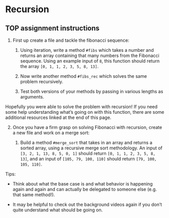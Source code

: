 # Recursion

## TOP assignment instructions

1. First up create a file and tackle the fibonacci sequence:

    1.  Using iteration, write a method `#fibs` which takes a number and returns an array containing that many numbers from the Fibonacci sequence. Using an example input of `8`, this function should return the array `[0, 1, 1, 2, 3, 5, 8, 13]`.

    2.  Now write another method `#fibs_rec` which solves the same problem recursively.

    3.  Test both versions of your methods by passing in various lengths as arguments.

Hopefully you were able to solve the problem with recursion! If you need some help understanding what’s going on with this function, there are some additional resources linked at the end of this page.

2. Once you have a firm grasp on solving Fibonacci with recursion, create a new file and work on a merge sort:

    1. Build a method `#merge_sort` that takes in an array and returns a sorted array, using a recursive merge sort methodology. An input of `[3, 2, 1, 13, 8, 5, 0, 1]` should return `[0, 1, 1, 2, 3, 5, 8, 13]`, and an input of `[105, 79, 100, 110]` should return `[79, 100, 105, 110]`.


Tips:

- Think about what the base case is and what behavior is happening again and again and can actually be delegated to someone else (e.g. that same method!).

- It may be helpful to check out the background videos again if you don’t quite understand what should be going on.